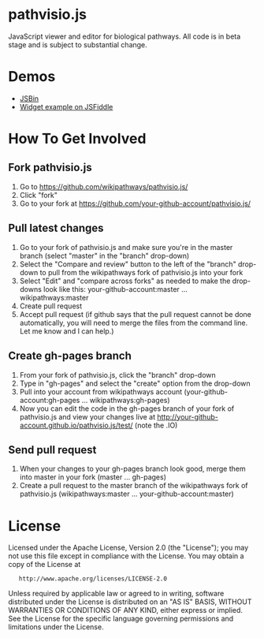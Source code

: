 pathvisio.js
============

JavaScript viewer and editor for biological pathways. All code is in beta stage and is subject to substantial change.

Demos
=====

* [JSBin](http://jsbin.com/iJUTEjU/latest)
* [Widget example on JSFiddle](http://jsfiddle.net/ariutta/RzeKd/)

How To Get Involved
===================

Fork pathvisio.js
-----------------
1. Go to https://github.com/wikipathways/pathvisio.js/
2. Click "fork"
3. Go to your fork at https://github.com/your-github-account/pathvisio.js/

Pull latest changes
-------------------
1. Go to your fork of pathvisio.js and make sure you're in the master branch (select "master" in the "branch" drop-down)
2. Select the "Compare and review" button to the left of the "branch" drop-down to pull from the wikipathways fork of pathvisio.js into your fork
3. Select "Edit" and "compare across forks" as needed to make the drop-downs look like this: your-github-account:master ... wikipathways:master
4. Create pull request
5. Accept pull request (if github says that the pull request cannot be done automatically, you will need to merge the files from the command line. Let me know and I can help.)

Create gh-pages branch
----------------------
1. From your fork of pathvisio.js, click the "branch" drop-down
2. Type in "gh-pages" and select the "create" option from the drop-down
3. Pull into your account from wikipathways account (your-github-account:gh-pages ... wikipathways:gh-pages)
4. Now you can edit the code in the gh-pages branch of your fork of pathvisio.js and view your changes live
	at http://your-github-account.github.io/pathvisio.js/test/ (note the .IO)

Send pull request
-----------------
1. When your changes to your gh-pages branch look good, merge them into master in your fork (master ... gh-pages)
2. Create a pull request to the master branch of the wikipathways fork of pathvisio.js (wikipathways:master ... your-github-account:master)

License
=======

   Licensed under the Apache License, Version 2.0 (the "License");
   you may not use this file except in compliance with the License.
   You may obtain a copy of the License at

       http://www.apache.org/licenses/LICENSE-2.0

   Unless required by applicable law or agreed to in writing, software
   distributed under the License is distributed on an "AS IS" BASIS,
   WITHOUT WARRANTIES OR CONDITIONS OF ANY KIND, either express or implied.
   See the License for the specific language governing permissions and
   limitations under the License.
